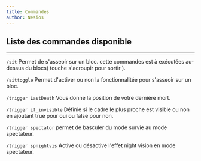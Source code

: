 ```yaml
---
title: Commandes
author: Nesios
---
```


## Liste des commandes disponible

---

`/sit` Permet de s'asseoir sur un bloc. cette commandes est à exécutées au-dessus du blocs( touche s'acroupir pour sortir ).

`/sittoggle` Permet d'activer ou non la fonctionnalitée pour s'asseoir sur un bloc.

`/trigger LastDeath` Vous donne la position de votre dernière mort.

`/trigger if_invisible` Définie si le cadre le plus proche est visible ou non en ajoutant true pour oui ou false pour non.

`/trigger spectator` permet de basculer du mode survie au mode spectateur.

`/trigger spnightvis` Active ou désactive l'effet night vision en mode spectateur.
